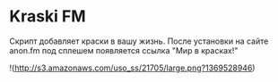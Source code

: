 Kraski FM
=========

Скрипт добавляет краски в вашу жизнь. После установки на сайте anon.fm под сплешем появляется ссылка "Мир в красках!"

!(http://s3.amazonaws.com/uso_ss/21705/large.png?1369528946)
